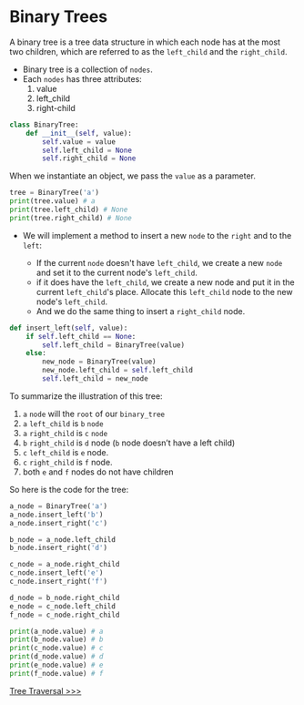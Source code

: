 # Binary Trees

A binary tree is a tree data structure in which each node has at the most two children, which are referred to as the `left_child` and the `right_child`.

- Binary tree is a collection of `nodes`. 
- Each `nodes` has three attributes:
    1. value
    2. left_child
    3. right-child


```python
class BinaryTree:
    def __init__(self, value):
        self.value = value
        self.left_child = None
        self.right_child = None
```

When we instantiate an object, we pass the `value` as a parameter.

```python
tree = BinaryTree('a')
print(tree.value) # a
print(tree.left_child) # None
print(tree.right_child) # None
```

- We will implement a method to insert a new `node` to the `right` and to the `left`:

    - If the current `node` doesn't have `left_child`, we create a new `node` and set it to the current node's `left_child`.
    - if it does have the `left_child`, we create a new node and put it in the current `left_child`'s place. Allocate this `left_child` node to the new node's `left_child`.
    - And we do the same thing to insert a `right_child` node.

```python
def insert_left(self, value):
    if self.left_child == None:
        self.left_child = BinaryTree(value)
    else:
        new_node = BinaryTree(value)
        new_node.left_child = self.left_child
        self.left_child = new_node
```

To summarize the illustration of this tree:

1. `a` `node` will the `root` of our `binary_tree`
2. `a` `left_child` is `b` `node`
3. `a` `right_child` is `c` `node`
4. `b` `right_child` is `d` node (`b` node doesn’t have a left child)
5. `c` `left_child` is `e` node.
6. `c` `right_child` is `f` node.
7. both `e` and `f` nodes do not have children

So here is the code for the tree:

```python
a_node = BinaryTree('a')
a_node.insert_left('b')
a_node.insert_right('c')

b_node = a_node.left_child
b_node.insert_right('d')

c_node = a_node.right_child
c_node.insert_left('e')
c_node.insert_right('f')

d_node = b_node.right_child
e_node = c_node.left_child
f_node = c_node.right_child

print(a_node.value) # a
print(b_node.value) # b
print(c_node.value) # c
print(d_node.value) # d
print(e_node.value) # e
print(f_node.value) # f
```

[Tree Traversal >>>](101-traversal.md)